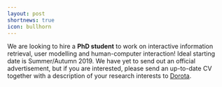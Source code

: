 ```yaml
---
layout: post
shortnews: true
icon: bullhorn
---
```

We are looking to hire a **PhD student** to work on interactive information retrieval, user modelling and human-computer interaction! Ideal starting date is Summer/Autumn 2019. We have yet to send out an official advertisement, but if you are interested, please send an up-to-date CV together with a description of your research interests to [Dorota][dmail]. 

[dmail]: mailto:glowacka@cs.helsinki.fi

